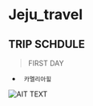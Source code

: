 # Jeju_travel
## TRIP SCHDULE
> FIRST DAY
* <PRE><CODE> 카멜리아힐 </CODE></PRE>
![AIT TEXT](https://www.google.co.kr/url?sa=i&rct=j&q=&esrc=s&source=images&cd=&cad=rja&uact=8&ved=0ahUKEwjf5fangKPRAhUFp5QKHe9JCq4QjRwIBw&url=https%3A%2F%2Fbooking.naver.com%2F5%2Fbooking%2Fsvc%2F28082&psig=AFQjCNHZCwNkwlXZLYl-uA7QwFv6SELBcw&ust=1483430696767549)
